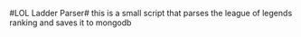 #LOL Ladder Parser#
this is a small script that parses the league of legends ranking and saves it to mongodb
